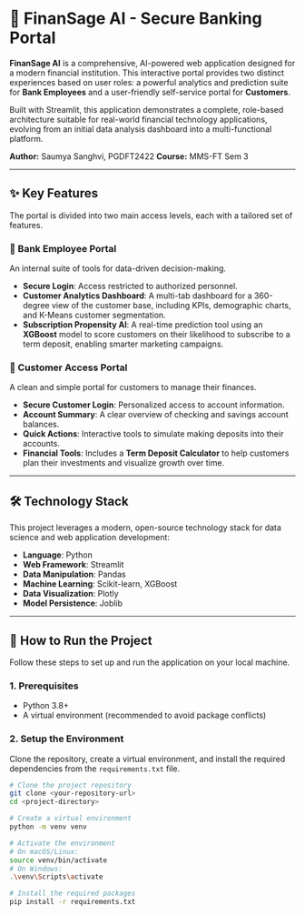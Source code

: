 # 🔐 FinanSage AI - Secure Banking Portal

**FinanSage AI** is a comprehensive, AI-powered web application designed for a modern financial institution. This interactive portal provides two distinct experiences based on user roles: a powerful analytics and prediction suite for **Bank Employees** and a user-friendly self-service portal for **Customers**.

Built with Streamlit, this application demonstrates a complete, role-based architecture suitable for real-world financial technology applications, evolving from an initial data analysis dashboard into a multi-functional platform.

**Author:** Saumya Sanghvi, PGDFT2422
**Course:** MMS-FT Sem 3



***

## ✨ Key Features

The portal is divided into two main access levels, each with a tailored set of features.

### 🏢 Bank Employee Portal
An internal suite of tools for data-driven decision-making.
- **Secure Login**: Access restricted to authorized personnel.
- **Customer Analytics Dashboard**: A multi-tab dashboard for a 360-degree view of the customer base, including KPIs, demographic charts, and K-Means customer segmentation.
- **Subscription Propensity AI**: A real-time prediction tool using an **XGBoost** model to score customers on their likelihood to subscribe to a term deposit, enabling smarter marketing campaigns.

### 👤 Customer Access Portal
A clean and simple portal for customers to manage their finances.
- **Secure Customer Login**: Personalized access to account information.
- **Account Summary**: A clear overview of checking and savings account balances.
- **Quick Actions**: Interactive tools to simulate making deposits into their accounts.
- **Financial Tools**: Includes a **Term Deposit Calculator** to help customers plan their investments and visualize growth over time.

***

## 🛠️ Technology Stack

This project leverages a modern, open-source technology stack for data science and web application development:

- **Language**: Python
- **Web Framework**: Streamlit
- **Data Manipulation**: Pandas
- **Machine Learning**: Scikit-learn, XGBoost
- **Data Visualization**: Plotly
- **Model Persistence**: Joblib

***

## 🚀 How to Run the Project

Follow these steps to set up and run the application on your local machine.

### 1. Prerequisites
- Python 3.8+
- A virtual environment (recommended to avoid package conflicts)

### 2. Setup the Environment
Clone the repository, create a virtual environment, and install the required dependencies from the `requirements.txt` file.

```bash
# Clone the project repository
git clone <your-repository-url>
cd <project-directory>

# Create a virtual environment
python -m venv venv

# Activate the environment
# On macOS/Linux:
source venv/bin/activate
# On Windows:
.\venv\Scripts\activate

# Install the required packages
pip install -r requirements.txt

